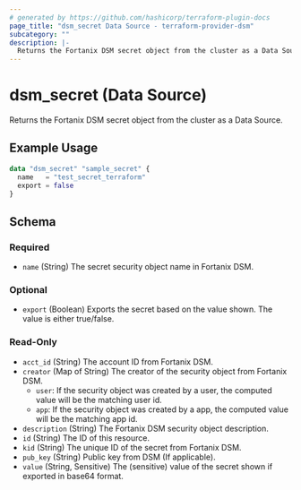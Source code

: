 ```yaml
---
# generated by https://github.com/hashicorp/terraform-plugin-docs
page_title: "dsm_secret Data Source - terraform-provider-dsm"
subcategory: ""
description: |-
  Returns the Fortanix DSM secret object from the cluster as a Data Source.
---
```


# dsm_secret (Data Source)

Returns the Fortanix DSM secret object from the cluster as a Data Source.

## Example Usage

```terraform
data "dsm_secret" "sample_secret" {
  name   = "test_secret_terraform"
  export = false
}
```

<!-- schema generated by tfplugindocs -->
## Schema

### Required

- `name` (String) The secret security object name in Fortanix DSM.

### Optional

- `export` (Boolean) Exports the secret based on the value shown. The value is either true/false.

### Read-Only

- `acct_id` (String) The account ID from Fortanix DSM.
- `creator` (Map of String) The creator of the security object from Fortanix DSM.
   * `user`: If the security object was created by a user, the computed value will be the matching user id.
   * `app`: If the security object was created by a app, the computed value will be the matching app id.
- `description` (String) The Fortanix DSM security object description.
- `id` (String) The ID of this resource.
- `kid` (String) The unique ID of the secret from Fortanix DSM.
- `pub_key` (String) Public key from DSM (If applicable).
- `value` (String, Sensitive) The (sensitive) value of the secret shown if exported in base64 format.
